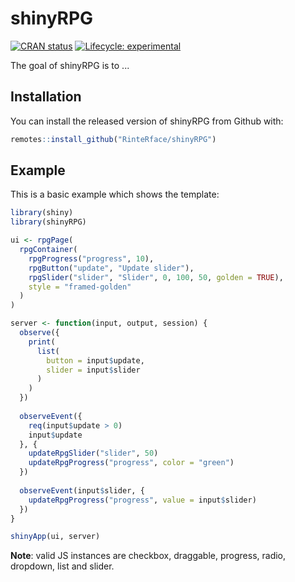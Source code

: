 
# shinyRPG

<!-- badges: start -->
[![CRAN status](https://www.r-pkg.org/badges/version/shinyRPG)](https://CRAN.R-project.org/package=shinyRPG)
[![Lifecycle: experimental](https://img.shields.io/badge/lifecycle-experimental-orange.svg)](https://www.tidyverse.org/lifecycle/#experimental)
<!-- badges: end -->

The goal of shinyRPG is to ...

## Installation

You can install the released version of shinyRPG from Github with:

``` r
remotes::install_github("RinteRface/shinyRPG")
```

## Example

This is a basic example which shows the template:

``` r
library(shiny)
library(shinyRPG)

ui <- rpgPage(
  rpgContainer(
    rpgProgress("progress", 10),
    rpgButton("update", "Update slider"),
    rpgSlider("slider", "Slider", 0, 100, 50, golden = TRUE),
    style = "framed-golden"
  )
)

server <- function(input, output, session) {
  observe({
    print(
      list(
        button = input$update,
        slider = input$slider
      )
    )
  })
  
  observeEvent({
    req(input$update > 0)
    input$update
  }, {
    updateRpgSlider("slider", 50)
    updateRpgProgress("progress", color = "green")
  })
  
  observeEvent(input$slider, {
    updateRpgProgress("progress", value = input$slider)
  })
}

shinyApp(ui, server)
```

__Note__: valid JS instances are checkbox, draggable, progress, radio, dropdown, list and slider.
